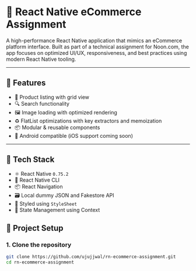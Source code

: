 # 🛒 React Native eCommerce Assignment

A high-performance React Native application that mimics an eCommerce platform interface. Built as part of a technical assignment for Noon.com, the app focuses on optimized UI/UX, responsiveness, and best practices using modern React Native tooling.

---

## 🚀 Features

- 📱 Product listing with grid view
- 🔍 Search functionality
- 🖼️ Image loading with optimized rendering
- ♻️ FlatList optimizations with key extractors and memoization
- 📦 Modular & reusable components
- 📲 Android compatible (iOS support coming soon)

---

## 🧰 Tech Stack

- ⚛️ React Native `0.75.2`
- 🚀 React Native CLI 
- 📦 React Navigation
- 🗃️ Local dummy JSON and Fakestore API
- 💅 Styled using `StyleSheet`
- 🧪 State Management using Context



## 🔧 Project Setup

### 1. Clone the repository

```bash
git clone https://github.com/ujujjwal/rn-ecommerce-assignment.git
cd rn-ecommerce-assignment
